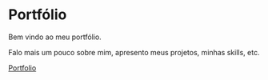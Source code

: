 # Portfólio

Bem vindo ao meu portfólio.

Falo mais um pouco sobre mim, apresento meus projetos, minhas skills, etc.

<a href="https://mthsimao.github.io/portfolio" target="_blank"> Portfolio </a>
